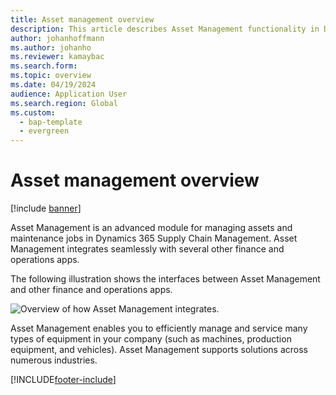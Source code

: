```yaml
---
title: Asset management overview
description: This article describes Asset Management functionality in Dynamics 365 Supply Chain Management.
author: johanhoffmann
ms.author: johanho
ms.reviewer: kamaybac
ms.search.form:
ms.topic: overview
ms.date: 04/19/2024
audience: Application User
ms.search.region: Global
ms.custom:
  - bap-template
  - evergreen
---
```


# Asset management overview

[!include [banner](../includes/banner.md)]

Asset Management is an advanced module for managing assets and maintenance jobs in Dynamics 365 Supply Chain Management. Asset Management integrates seamlessly with several other finance and operations apps.

The following illustration shows the interfaces between Asset Management and other finance and operations apps.

![Overview of how Asset Management integrates.](media/overview-integrate2.jpg)

Asset Management enables you to efficiently manage and service many types of equipment in your company (such as machines, production equipment, and vehicles). Asset Management supports solutions across numerous industries.

[!INCLUDE[footer-include](../../includes/footer-banner.md)]
